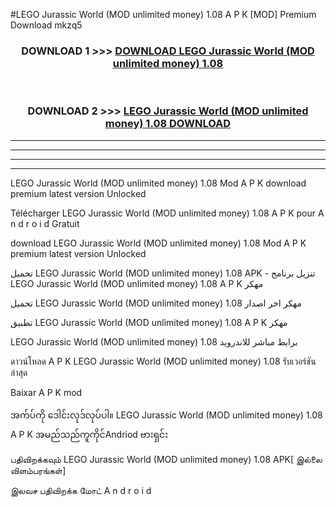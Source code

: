 #LEGO Jurassic World (MOD unlimited money) 1.08 A P K [MOD] Premium Download mkzq5



<div align="center">

<h3>DOWNLOAD 1 >>> <a href="https://teeasianyam.web.app?sq=LEGO Jurassic World (MOD unlimited money) 1.08">DOWNLOAD LEGO Jurassic World (MOD unlimited money) 1.08 </a></h3><br>

<h3>DOWNLOAD 2 >>> <a href="https://teeasianyam.web.app?sq=LEGO Jurassic World (MOD unlimited money) 1.08 ">LEGO Jurassic World (MOD unlimited money) 1.08  DOWNLOAD </a></h3>

</div>


----------------------------------------------------------

----------------------------------------------------------

----------------------------------------------------------

----------------------------------------------------------


LEGO Jurassic World (MOD unlimited money) 1.08  Mod A P K download premium latest version Unlocked

Télécharger LEGO Jurassic World (MOD unlimited money) 1.08  A P K pour A n d r o i d Gratuit

download LEGO Jurassic World (MOD unlimited money) 1.08  Mod A P K premium latest version Unlocked

تحميل LEGO Jurassic World (MOD unlimited money) 1.08  APK - تنزيل برنامج LEGO Jurassic World (MOD unlimited money) 1.08  A P K مهكر

تحميل LEGO Jurassic World (MOD unlimited money) 1.08  مهكر اخر اصدار

تطبيق LEGO Jurassic World (MOD unlimited money) 1.08  A P K مهكر

LEGO Jurassic World (MOD unlimited money) 1.08  برابط مباشر للاندرويد

ดาวน์โหลด A P K LEGO Jurassic World (MOD unlimited money) 1.08  รับเวอร์ชันล่าสุด

Baixar A P K mod

အက်ပ်ကို ဒေါင်းလုဒ်လုပ်ပါ။ LEGO Jurassic World (MOD unlimited money) 1.08  A P K အမည်သည်ကူကိုင်Andriod ဗားရှင်း

பதிவிறக்கவும் LEGO Jurassic World (MOD unlimited money) 1.08  APK[ இல்லை விளம்பரங்கள்] 
 
இலவச பதிவிறக்க மோட் A n d r o i d



